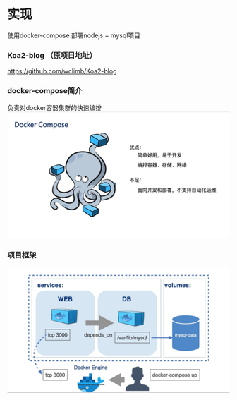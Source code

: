 # 实现
 使用docker-compose 部署nodejs + mysql项目
### Koa2-blog （原项目地址）
https://github.com/wclimb/Koa2-blog

### docker-compose简介
负责对docker容器集群的快速编排
![dockerCompose](https://github.com/lydiafork/koa-blog/raw/master/images/WechatIMG81.jpeg)

### 项目框架
![架构](https://github.com/lydiafork/koa-blog/raw/master/images/WechatIMG82.jpeg)
